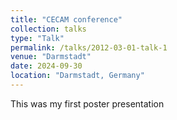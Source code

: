 ```yaml
---                                                                                                  
title: "CECAM conference"
collection: talks
type: "Talk"
permalink: /talks/2012-03-01-talk-1
venue: "Darmstadt"
date: 2024-09-30
location: "Darmstadt, Germany"
---
```


This was my first poster presentation
